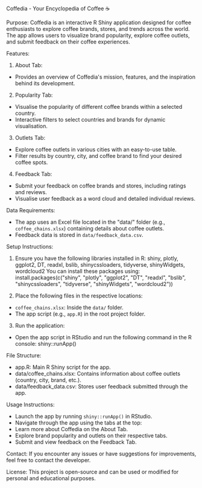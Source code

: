 Coffedia - Your Encyclopedia of Coffee ☕

Purpose:
Coffedia is an interactive R Shiny application designed for coffee enthusiasts to explore coffee brands, stores, and trends across the world. 
The app allows users to visualize brand popularity, explore coffee outlets, and submit feedback on their coffee experiences.

Features:
1. About Tab:
- Provides an overview of Coffedia's mission, features, and the inspiration behind its development.

2. Popularity Tab:
- Visualise the popularity of different coffee brands within a selected country.
- Interactive filters to select countries and brands for dynamic visualisation.

3. Outlets Tab:
- Explore coffee outlets in various cities with an easy-to-use table.
- Filter results by country, city, and coffee brand to find your desired coffee spots.

4. Feedback Tab:
- Submit your feedback on coffee brands and stores, including ratings and reviews.
- Visualise user feedback as a word cloud and detailed individual reviews.

Data Requirements:
- The app uses an Excel file located in the "data/" folder (e.g., `coffee_chains.xlsx`) containing details about coffee outlets.
- Feedback data is stored in `data/feedback_data.csv`.

Setup Instructions:
1. Ensure you have the following libraries installed in R:
shiny, plotly, ggplot2, DT, readxl, bslib, shinycssloaders, tidyverse, shinyWidgets, wordcloud2
You can install these packages using:
install.packages(c("shiny", "plotly", "ggplot2", "DT", "readxl", "bslib", "shinycssloaders", "tidyverse", "shinyWidgets", "wordcloud2"))

2. Place the following files in the respective locations:
- `coffee_chains.xlsx`: Inside the `data/` folder.
- The app script (e.g., `app.R`) in the root project folder.

3. Run the application:
- Open the app script in RStudio and run the following command in the R console:
shiny::runApp()

File Structure:
- app.R: Main R Shiny script for the app.
- data/coffee_chains.xlsx: Contains information about coffee outlets (country, city, brand, etc.).
- data/feedback_data.csv: Stores user feedback submitted through the app.

Usage Instructions:
- Launch the app by running `shiny::runApp()` in RStudio.
- Navigate through the app using the tabs at the top:
- Learn more about Coffedia on the About Tab.
- Explore brand popularity and outlets on their respective tabs.
- Submit and view feedback on the Feedback Tab.

Contact:
If you encounter any issues or have suggestions for improvements, feel free to contact the developer.

License:
This project is open-source and can be used or modified for personal and educational purposes.
